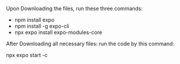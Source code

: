 Upon Downloading the files, run these three commands:

- npm install expo
- npm install -g expo-cli
- npx expo install expo-modules-core
  
After Downloading all necessary files: run the code by this command:

npx expo start -c
